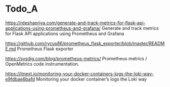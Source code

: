 # Todo_A

https://rdeshapriya.com/generate-and-track-metrics-for-flask-api-applications-using-prometheus-and-grafana/
Generate and track metrics for Flask API applications using Prometheus and Grafana

https://github.com/rycus86/prometheus_flask_exporter/blob/master/README.md
Prometheus Flask exporter

https://sysdig.com/blog/prometheus-metrics/
Prometheus metrics / OpenMetrics code instrumentation.

https://itnext.io/monitoring-your-docker-containers-logs-the-loki-way-e9fdbae6bafd
Monitoring your docker container’s logs the Loki way
